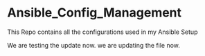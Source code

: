 # Ansible_Config_Management
This Repo contains all the configurations used in my Ansible Setup

We are testing the update now.
we are updating the file now.
